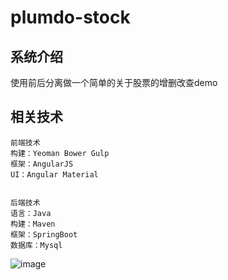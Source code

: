 # plumdo-stock


## 系统介绍
使用前后分离做一个简单的关于股票的增删改查demo



## 相关技术

```
前端技术
构建：Yeoman Bower Gulp
框架：AngularJS
UI：Angular Material


后端技术
语言：Java
构建：Maven
框架：SpringBoot
数据库：Mysql
```
<img src="https://wengwh.github.io/plumdo-stock/demo.png" alt="image" data-canonical-src="" style="max-width:100%;">